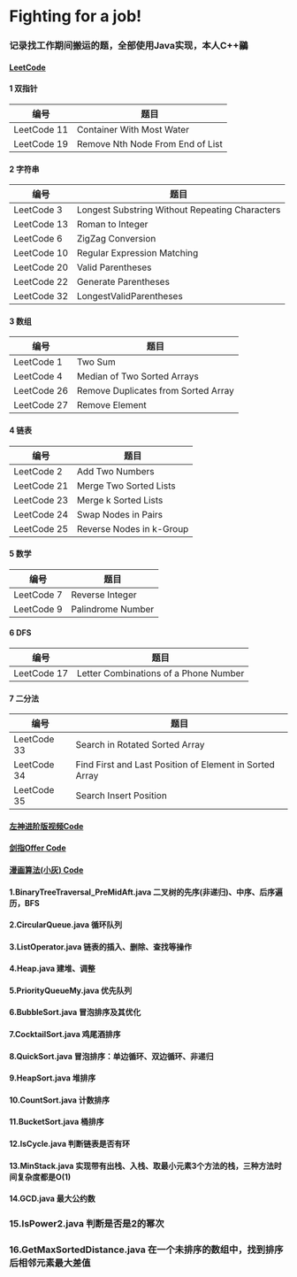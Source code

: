 # Fighting for a job!

### 记录找工作期间搬运的题，全部使用Java实现，本人C++鶸

#### [LeetCode](https://github.com/renxingkai/LeetCode/tree/master/leetcode_interview)

#### 1 双指针

编号  | 题目 
---|---
LeetCode 11 | Container With Most Water
LeetCode 19 | Remove Nth Node From End of List    

#### 2 字符串

编号  | 题目 
---|---
LeetCode 3 | Longest Substring Without Repeating Characters    
LeetCode 13 | Roman to Integer 
LeetCode 6 | ZigZag Conversion   
LeetCode 10 | Regular Expression Matching 
LeetCode 20 | Valid Parentheses    
LeetCode 22 | Generate Parentheses 
LeetCode 32 | LongestValidParentheses

#### 3 数组

编号  | 题目 
---|---
LeetCode 1 | Two Sum    
LeetCode 4 | Median of Two Sorted Arrays
LeetCode 26  | Remove Duplicates from Sorted Array    
LeetCode 27 | Remove Element



#### 4 链表

编号  | 题目 
---|---
LeetCode 2 | Add Two Numbers   
LeetCode 21 | Merge Two Sorted Lists    
LeetCode 23 | Merge k Sorted Lists   
LeetCode 24 | Swap Nodes in Pairs
LeetCode 25 | Reverse Nodes in k-Group

#### 5 数学

编号  | 题目 
---|---
LeetCode 7 | Reverse Integer      
LeetCode 9 | Palindrome Number    

#### 6 DFS

编号  | 题目 
---|---
LeetCode 17 | Letter Combinations of a Phone Number     

#### 7 二分法

编号  | 题目 
---|---
LeetCode 33 | Search in Rotated Sorted Array
LeetCode 34 | Find First and Last Position of Element in Sorted Array 
LeetCode 35 | Search Insert Position


  



#### [左神进阶版视频Code](https://github.com/renxingkai/LeetCode/tree/master/upgrade_zuo)

#### [剑指Offer Code](https://github.com/renxingkai/LeetCode/tree/master/sword_offer)

#### [漫画算法(小灰) Code](https://github.com/renxingkai/LeetCode/tree/master/cartoonalgorithm)

#### 1.BinaryTreeTraversal_PreMidAft.java 二叉树的先序(非递归)、中序、后序遍历，BFS

#### 2.CircularQueue.java 循环队列

#### 3.ListOperator.java 链表的插入、删除、查找等操作

#### 4.Heap.java 建堆、调整

#### 5.PriorityQueueMy.java 优先队列

#### 6.BubbleSort.java 冒泡排序及其优化

#### 7.CocktailSort.java 鸡尾酒排序

#### 8.QuickSort.java 冒泡排序：单边循环、双边循环、非递归

#### 9.HeapSort.java 堆排序

#### 10.CountSort.java 计数排序

#### 11.BucketSort.java 桶排序

#### 12.IsCycle.java 判断链表是否有环

#### 13.MinStack.java 实现带有出栈、入栈、取最小元素3个方法的栈，三种方法时间复杂度都是O(1)

#### 14.GCD.java 最大公约数

### 15.IsPower2.java 判断是否是2的幂次

### 16.GetMaxSortedDistance.java 在一个未排序的数组中，找到排序后相邻元素最大差值
